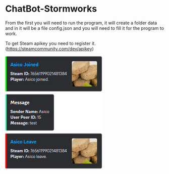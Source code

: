 # ChatBot-Stormworks
From the first you will need to run the program, it will create a folder data and in it will be a file config.json and you will need to fill it for the program to work.

To get Steam apikey you need to register it.(https://steamcommunity.com/dev/apikey)

![Image alt](https://github.com/lolqd/ChatBot-Stormworks/blob/main/example.png)
